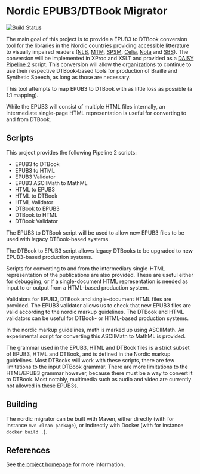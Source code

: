 Nordic EPUB3/DTBook Migrator
============================

[![Build Status](https://travis-ci.org/nlbdev/nordic-epub3-dtbook-migrator.svg)](https://travis-ci.org/nlbdev/nordic-epub3-dtbook-migrator)

The main goal of this project is to provide a EPUB3 to DTBook conversion tool
for the libraries in the Nordic countries providing accessible litterature to
visually impaired readers ([NLB](http://www.nlb.no/), [MTM](http://mtm.se/),
[SPSM](http://www.spsm.se/),
[Celia](http://www.celia.fi/), [Nota](http://www.nota.nu/) and [SBS](http://sbs.ch/)).
The conversion will be implemented in XProc and XSLT and provided as a
[DAISY Pipeline 2](http://www.daisy.org/pipeline2) script.
This conversion will allow the organizations to continue to use their respective
DTBook-based tools for production of Braille and Synthetic Speech,
as long as those are necessary.

This tool attempts to map EPUB3 to DTBook with as little loss as possible (a 1:1 mapping).

While the EPUB3 will consist of multiple HTML files internally, an intermediate
single-page HTML representation is useful for converting to and from DTBook.

Scripts
-------

This project provides the following Pipeline 2 scripts:

 * EPUB3 to DTBook
 * EPUB3 to HTML
 * EPUB3 Validator
 * EPUB3 ASCIIMath to MathML
 * HTML to EPUB3
 * HTML to DTBook
 * HTML Validator
 * DTBook to EPUB3
 * DTBook to HTML
 * DTBook Validator

The EPUB3 to DTBook script will be used to allow new EPUB3 files to be used
with legacy DTBook-based systems.

The DTBook to EPUB3 script allows legacy DTBooks to be upgraded to new
EPUB3-based production systems.

Scripts for converting to and from the intermediary single-HTML representation
of the publications are also provided. These are useful either for debugging,
or if a single-document HTML representation is needed as input to or output from
a HTML-based production system.

Validators for EPUB3, DTBook and single-document HTML files are provided.
The EPUB3 validator allows us to check that new EPUB3 files are valid according
to the nordic markup guidelines. The DTBook and HTML validators can be useful
for DTBook- or HTML-based production systems.

In the nordic markup guidelines, math is marked up using ASCIIMath.
An experimental script for converting this ASCIIMath to MathML is provided.

The grammar used in the EPUB3, HTML and DTBook files is a strict subset of EPUB3, HTML and DTBook,
and is defined in the Nordic markup guidelines. Most DTBooks will work with these scripts,
there are few limitations to the input DTBook grammar. There are more limitations to the HTML/EPUB3
grammar however, because there must be a way to convert it to DTBook.
Most notably, multimedia such as audio and video are currently not allowed in these EPUB3s.

Building
--------

The nordic migrator can be built with Maven,
either directly (with for instance `mvn clean package`),
or indirectly with Docker (with for instance `docker build .`).

References
----------

See [the project homepage](http://nlbdev.github.io/nordic-epub3-dtbook-migrator/) for more information.

